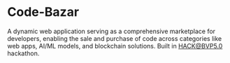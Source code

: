# Code-Bazar
A dynamic web application serving as a comprehensive marketplace for developers, enabling the sale and purchase of code across categories like web apps, AI/ML models, and blockchain solutions. Built in HACK@BVP5.0 hackathon.
